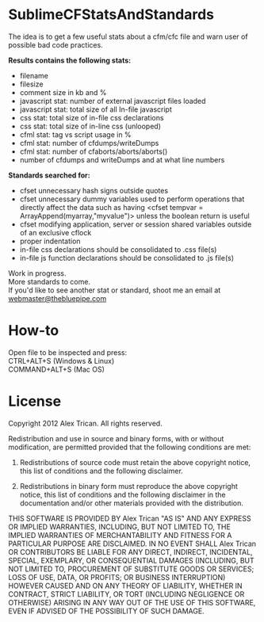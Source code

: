 SublimeCFStatsAndStandards
==========================
The idea is to get a few useful stats about a cfm/cfc file and warn user of possible bad code practices.

<b>Results contains the following stats:</b><br />
<ul>
	<li>filename</li>
	<li>filesize</li>
	<li>comment size in kb and %</li>
	<li>javascript stat: number of external javascript files loaded</li>
	<li>javascript stat: total size of all In-file javascript</li>
	<li>css stat: total size of in-file css declarations</li>
	<li>css stat: total size of in-line css (unlooped)</li>
	<li>cfml stat: tag vs script usage in %</li>
	<li>cfml stat: number of cfdumps/writeDumps</li>
	<li>cfml stat: number of cfaborts/aborts/aborts()</li>
	<li>number of cfdumps and writeDumps and at what line numbers</li>
</ul>

<b>Standards searched for:</b><br />
<ul>
	<li>cfset unnecessary hash signs outside quotes</li>
	<li>cfset unnecessary dummy variables used to perform operations that directly affect the data such as having &lt;cfset tempvar = ArrayAppend(myarray,"myvalue")&gt; unless the boolean return is useful</li>
	<li>cfset modifying application, server or session shared variables outside of an exclusive cflock</li>
	<li>proper indentation</li>
	<li>in-file css declarations should be consolidated to .css file(s)</li>
	<li>in-file js function declarations should be consolidated to .js file(s)</li>
</ul>

Work in progress. <br />
More standards to come. <br />
If you'd like to see another stat or standard, shoot me an email at webmaster@thebluepipe.com<br />

How-to
======
Open file to be inspected and press:<br />
CTRL+ALT+S (Windows & Linux)<br />
COMMAND+ALT+S (Mac OS)

License
=======
Copyright 2012 Alex Trican. All rights reserved.

Redistribution and use in source and binary forms, with or without
modification, are permitted provided that the following conditions are met:

1. Redistributions of source code must retain the above copyright notice, this
   list of conditions and the following disclaimer.

2. Redistributions in binary form must reproduce the above copyright notice,
   this list of conditions and the following disclaimer in the documentation
   and/or other materials provided with the distribution.

THIS SOFTWARE IS PROVIDED BY Alex Trican "AS IS" AND ANY EXPRESS OR IMPLIED
WARRANTIES, INCLUDING, BUT NOT LIMITED TO, THE IMPLIED WARRANTIES OF
MERCHANTABILITY AND FITNESS FOR A PARTICULAR PURPOSE ARE DISCLAIMED. IN NO
EVENT SHALL Alex Trican OR CONTRIBUTORS BE LIABLE FOR ANY DIRECT, INDIRECT,
INCIDENTAL, SPECIAL, EXEMPLARY, OR CONSEQUENTIAL DAMAGES (INCLUDING, BUT NOT
LIMITED TO, PROCUREMENT OF SUBSTITUTE GOODS OR SERVICES; LOSS OF USE, DATA, OR
PROFITS; OR BUSINESS INTERRUPTION) HOWEVER CAUSED AND ON ANY THEORY OF
LIABILITY, WHETHER IN CONTRACT, STRICT LIABILITY, OR TORT (INCLUDING NEGLIGENCE
OR OTHERWISE) ARISING IN ANY WAY OUT OF THE USE OF THIS SOFTWARE, EVEN IF
ADVISED OF THE POSSIBILITY OF SUCH DAMAGE.